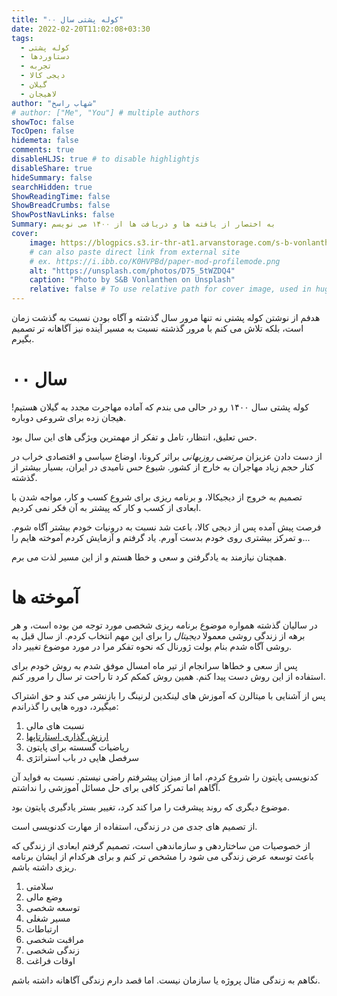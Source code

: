 ```yaml
---
title: "کوله پشتی سال ۰۰"
date: 2022-02-20T11:02:08+03:30
tags:
  - کوله پشتی
  - دستاوردها
  - تجربه
  - دیجی کالا
  - گیلان
  - لاهیجان
author: "شهاب راسخ"
# author: ["Me", "You"] # multiple authors
showToc: false
TocOpen: false
hidemeta: false
comments: true
disableHLJS: true # to disable highlightjs
disableShare: true
hideSummary: false
searchHidden: true
ShowReadingTime: false
ShowBreadCrumbs: false
ShowPostNavLinks: false
Summary: به اختصار از یافته ها و دریافت ها از ۱۴۰۰ می نویسم
cover:
    image: https://blogpics.s3.ir-thr-at1.arvanstorage.com/s-b-vonlanthen-D75_5tWZDQ4-unsplash_1.jpg
    # can also paste direct link from external site
    # ex. https://i.ibb.co/K0HVPBd/paper-mod-profilemode.png
    alt: "https://unsplash.com/photos/D75_5tWZDQ4"
    caption: "Photo by S&B Vonlanthen on Unsplash"
    relative: false # To use relative path for cover image, used in hugo Page-bundles
---
```



هدفم از نوشتن کوله پشتی نه تنها مرور سال گذشته و آگاه بودن نسبت به گذشت زمان است،‌ بلکه تلاش می کنم با مرور گذشته نسبت به مسیر آینده نیز آگاهانه تر تصمیم بگیرم.

# سال ۰۰
کوله پشتی سال ۱۴۰۰ رو در حالی می بندم که آماده مهاجرت مجدد به گیلان هستیم! هیجان زده برای شروعی دوباره.

حس تعلیق، انتظار، تامل و تفکر از مهمترین ویژگی های این سال بود.

از دست دادن عزیزان *مرتضی روزبهانی* براثر کرونا، اوضاع سیاسی و اقتصادی خراب در کنار حجم زیاد مهاجران به خارج از کشور. شیوع حس نامیدی در ایران،‌ بسیار بیشتر از گذشته.

تصمیم به خروج از دیجیکالا، و برنامه ریزی برای شروع کسب و کار، مواجه شدن با ابعادی از کسب و کار که پیشتر به آن فکر نمی کردیم.

فرصت پیش آمده پس از دیجی کالا، باعت شد نسبت به درونیات خودم بیشتر آگاه شوم. و تمرکز بیشتری روی خودم بدست آورم. یاد گرفتم و آزمایش کردم آموخته هایم را...

همچنان نیازمند به یادگرفتن و سعی و خطا هستم و از این مسیر لذت می برم.



# آموخته ها
در سالیان گذشته همواره موضوع برنامه ریزی شخصی مورد توجه من بوده است، و هر برهه از زندگی روشی معمولا *دیجیتال* را برای این مهم انتخاب کردم. از سال قبل به روشی آگاه شدم بنام بولت ژورنال که نحوه تفکر مرا در مورد موضوع تغییر داد. 

پس از سعی و خطاها سرانجام از تیر ماه امسال موفق شدم به روش خودم برای استفاده از این روش دست پیدا کنم.
همین روش کمکم کرد تا راحت تر سال را مرور کنم.

پس از آشنایی با میتالرن که آموزش های لینکدین لرنینگ را بازنشر می کند و حق اشتراک میگیرد، دوره هایی را گذراندم:
1. نسبت های مالی
2. [ارزش گذاری استارتاپها](http://smartup.ir/blog/category/%d8%af%d9%88%d8%b1%d9%87-%d8%a2%d9%86%d9%84%d8%a7%db%8c%d9%86-%d8%a7%d8%b1%d8%b2%d8%b4%e2%80%8c%da%af%d8%b0%d8%a7%d8%b1%db%8c-%d8%a7%d8%b3%d8%aa%d8%a7%d8%b1%d8%aa%d8%a7%d9%be%e2%80%8c%d9%87%d8%a7/)
3. ریاضیات گسسته برای پایتون
4. سرفصل هایی در باب استراتژی

کدنویسی پایتون را شروع کردم،‌ اما از میزان پیشرفتم راضی نیستم. نسبت به فواید آن آگاهم اما تمرکز کافی برای حل مسائل آموزشی را نداشتم.

موضوع دیگری که روند پیشرفت را مرا کند کرد، تغییر بستر یادگیری پایتون بود.

از تصمیم های جدی من در زندگی، استفاده از مهارت کدنویسی است.

از خصوصیات من ساختاردهی و سازماندهی است، تصمیم گرفتم ابعادی از زندگی که باعث توسعه عرض زندگی می شود را مشخص تر کنم و برای هرکدام از ایشان برنامه ریزی داشته باشم.
1. سلامتی
2. وضع مالی
3. توسعه شخصی
4. مسیر شغلی
5. ارتباطات
6. مراقبت شخصی
7. زندگی شخصی
8. اوقات فراغت

نگاهم به زندگی مثال پروژه یا سازمان نیست. اما قصد دارم زندگی آگاهانه داشته باشم.
